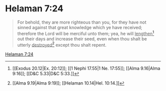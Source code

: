 # Helaman 7:24

> For behold, they are more righteous than you, for they have not sinned against that great knowledge which ye have received; therefore the Lord will be merciful unto them; yea, he will <u>lengthen</u>[^a] out their days and increase their seed, even when thou shalt be utterly <u>destroyed</u>[^b] except thou shalt repent.

[Helaman 7:24](https://www.churchofjesuschrist.org/study/scriptures/bofm/hel/7?lang=eng&id=p24#p24)


[^a]: [[Exodus 20.12|Ex. 20:12]]; [[1 Nephi 17.55|1 Ne. 17:55]]; [[Alma 9.16|Alma 9:16]]; [[D&C 5.33|D&C 5:33.]]
[^b]: [[Alma 9.19|Alma 9:19]]; [[Helaman 10.14|Hel. 10:14.]]
